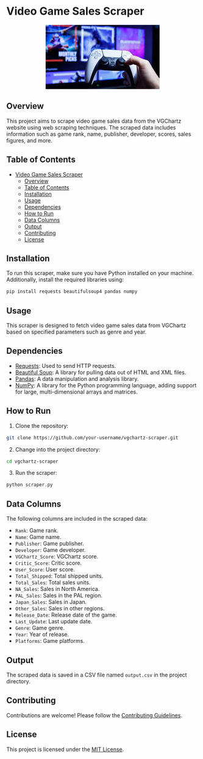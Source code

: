 
# Video Game Sales Scraper

<div align="center">
  <img src="assets/headline.jpg" alt="Banner Image">
</div>

## Overview

This project aims to scrape video game sales data from the VGChartz website using web scraping techniques. The scraped data includes information such as game rank, name, publisher, developer, scores, sales figures, and more.

## Table of Contents

- [Video Game Sales Scraper](#video-game-sales-scraper)
  - [Overview](#overview)
  - [Table of Contents](#table-of-contents)
  - [Installation](#installation)
  - [Usage](#usage)
  - [Dependencies](#dependencies)
  - [How to Run](#how-to-run)
  - [Data Columns](#data-columns)
  - [Output](#output)
  - [Contributing](#contributing)
  - [License](#license)

## Installation

To run this scraper, make sure you have Python installed on your machine. Additionally, install the required libraries using:

```bash
pip install requests beautifulsoup4 pandas numpy
```

## Usage

This scraper is designed to fetch video game sales data from VGChartz based on specified parameters such as genre and year.

## Dependencies

- [Requests](https://docs.python-requests.org/en/master/): Used to send HTTP requests.
- [Beautiful Soup](https://www.crummy.com/software/BeautifulSoup/bs4/doc/): A library for pulling data out of HTML and XML files.
- [Pandas](https://pandas.pydata.org/): A data manipulation and analysis library.
- [NumPy](https://numpy.org/): A library for the Python programming language, adding support for large, multi-dimensional arrays and matrices.

## How to Run

1. Clone the repository:

```bash
git clone https://github.com/your-username/vgchartz-scraper.git
```

2. Change into the project directory:

```bash
cd vgchartz-scraper
```

3. Run the scraper:

```bash
python scraper.py
```

## Data Columns

The following columns are included in the scraped data:

- `Rank`: Game rank.
- `Name`: Game name.
- `Publisher`: Game publisher.
- `Developer`: Game developer.
- `VGChartz_Score`: VGChartz score.
- `Critic_Score`: Critic score.
- `User_Score`: User score.
- `Total_Shipped`: Total shipped units.
- `Total_Sales`: Total sales units.
- `NA_Sales`: Sales in North America.
- `PAL_Sales`: Sales in the PAL region.
- `Japan_Sales`: Sales in Japan.
- `Other_Sales`: Sales in other regions.
- `Release_Date`: Release date of the game.
- `Last_Update`: Last update date.
- `Genre`: Game genre.
- `Year`: Year of release.
- `Platforms`: Game platforms.

## Output

The scraped data is saved in a CSV file named `output.csv` in the project directory.

## Contributing

Contributions are welcome! Please follow the [Contributing Guidelines](CONTRIBUTING.md).

## License

This project is licensed under the [MIT License](LICENSE).

